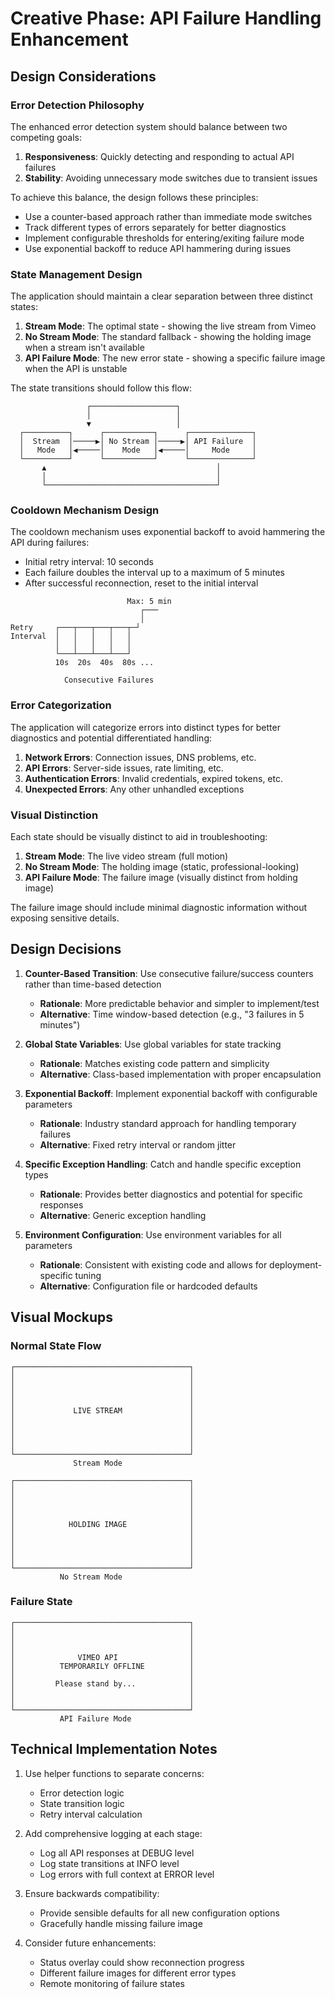 # Creative Phase: API Failure Handling Enhancement

## Design Considerations

### Error Detection Philosophy

The enhanced error detection system should balance between two competing goals:

1. **Responsiveness**: Quickly detecting and responding to actual API failures
2. **Stability**: Avoiding unnecessary mode switches due to transient issues

To achieve this balance, the design follows these principles:

- Use a counter-based approach rather than immediate mode switches
- Track different types of errors separately for better diagnostics
- Implement configurable thresholds for entering/exiting failure mode
- Use exponential backoff to reduce API hammering during issues

### State Management Design

The application should maintain a clear separation between three distinct states:

1. **Stream Mode**: The optimal state - showing the live stream from Vimeo
2. **No Stream Mode**: The standard fallback - showing the holding image when a stream isn't available
3. **API Failure Mode**: The new error state - showing a specific failure image when the API is unstable

The state transitions should follow this flow:

```
                 ┌───────────────────┐
                 │                   │
                 ▼                   │
  ┌──────────┐      ┌───────────┐      ┌──────────────┐
  │  Stream  │─────▶│ No Stream │─────▶│ API Failure  │
  │   Mode   │◀─────│    Mode   │◀─────│     Mode     │
  └──────────┘      └───────────┘      └──────────────┘
       ▲                                      │
       │                                      │
       └──────────────────────────────────────┘
```

### Cooldown Mechanism Design

The cooldown mechanism uses exponential backoff to avoid hammering the API during failures:

- Initial retry interval: 10 seconds
- Each failure doubles the interval up to a maximum of 5 minutes
- After successful reconnection, reset to the initial interval

```
                          Max: 5 min
                             ┌───
                             │
Retry     ┌───┬───┬───┬───┬─┘
Interval  │   │   │   │   │
          │   │   │   │   │
          └───┴───┴───┴───┘
          10s  20s  40s  80s ...
          
            Consecutive Failures
```

### Error Categorization

The application will categorize errors into distinct types for better diagnostics and potential differentiated handling:

1. **Network Errors**: Connection issues, DNS problems, etc.
2. **API Errors**: Server-side issues, rate limiting, etc.
3. **Authentication Errors**: Invalid credentials, expired tokens, etc.
4. **Unexpected Errors**: Any other unhandled exceptions

### Visual Distinction

Each state should be visually distinct to aid in troubleshooting:

1. **Stream Mode**: The live video stream (full motion)
2. **No Stream Mode**: The holding image (static, professional-looking)
3. **API Failure Mode**: The failure image (visually distinct from holding image)

The failure image should include minimal diagnostic information without exposing sensitive details.

## Design Decisions

1. **Counter-Based Transition**: Use consecutive failure/success counters rather than time-based detection
   - **Rationale**: More predictable behavior and simpler to implement/test
   - **Alternative**: Time window-based detection (e.g., "3 failures in 5 minutes")

2. **Global State Variables**: Use global variables for state tracking
   - **Rationale**: Matches existing code pattern and simplicity
   - **Alternative**: Class-based implementation with proper encapsulation

3. **Exponential Backoff**: Implement exponential backoff with configurable parameters
   - **Rationale**: Industry standard approach for handling temporary failures
   - **Alternative**: Fixed retry interval or random jitter

4. **Specific Exception Handling**: Catch and handle specific exception types
   - **Rationale**: Provides better diagnostics and potential for specific responses
   - **Alternative**: Generic exception handling

5. **Environment Configuration**: Use environment variables for all parameters
   - **Rationale**: Consistent with existing code and allows for deployment-specific tuning
   - **Alternative**: Configuration file or hardcoded defaults

## Visual Mockups

### Normal State Flow

```
┌───────────────────────────────────────┐
│                                       │
│                                       │
│                                       │
│                                       │
│             LIVE STREAM               │
│                                       │
│                                       │
│                                       │
│                                       │
└───────────────────────────────────────┘
              Stream Mode

┌───────────────────────────────────────┐
│                                       │
│                                       │
│                                       │
│                                       │
│            HOLDING IMAGE              │
│                                       │
│                                       │
│                                       │
│                                       │
└───────────────────────────────────────┘
           No Stream Mode
```

### Failure State

```
┌───────────────────────────────────────┐
│                                       │
│                                       │
│                                       │
│              VIMEO API                │
│          TEMPORARILY OFFLINE          │
│                                       │
│         Please stand by...            │
│                                       │
│                                       │
└───────────────────────────────────────┘
           API Failure Mode
```

## Technical Implementation Notes

1. Use helper functions to separate concerns:
   - Error detection logic
   - State transition logic
   - Retry interval calculation

2. Add comprehensive logging at each stage:
   - Log all API responses at DEBUG level
   - Log state transitions at INFO level
   - Log errors with full context at ERROR level

3. Ensure backwards compatibility:
   - Provide sensible defaults for all new configuration options
   - Gracefully handle missing failure image

4. Consider future enhancements:
   - Status overlay could show reconnection progress
   - Different failure images for different error types
   - Remote monitoring of failure states
